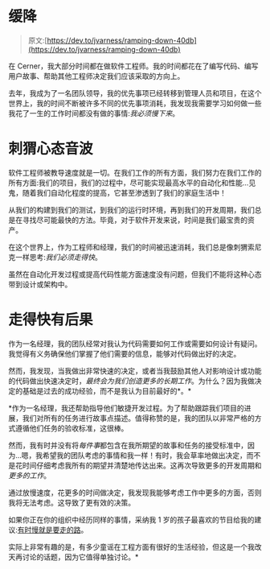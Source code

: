 # 缓降

> 原文:[https://dev.to/jvarness/ramping-down-40db](https://dev.to/jvarness/ramping-down-40db)

在 Cerner，我大部分时间都在做软件工程师。我的时间都花在了编写代码、编写用户故事、帮助其他工程师决定我们应该采取的方向上。

去年，我成为了一名团队领导，我的优先事项已经转移到管理人员和项目，在这个世界上，我的时间不断被许多不同的优先事项消耗，我发现我需要学习如何做一些我花了一生的工作时间都没有做的事情:*我必须慢下来*。

# 刺猬心态音波

软件工程师被教导速度就是一切。在我们工作的所有方面，我们努力在我们工作的所有方面:我们的项目，我们的过程中，尽可能实现最高水平的自动化和性能...见鬼，随着我们自动化程度的提高，它甚至渗透到了我们的家庭生活中！

从我们的构建到我们的测试，到我们的运行时环境，再到我们的开发周期，我们总是在寻找尽可能最快的方法。毕竟，对于软件开发来说，时间是我们最宝贵的资产。

在这个世界上，作为工程师和经理，我们的时间被迅速消耗，我们总是像刺猬索尼克一样思考:*我们必须走得快*。

虽然在自动化开发过程或提高代码性能方面速度没有问题，但我们不能将这种心态带到设计或架构中。

# 走得快有后果

作为一名经理，我的团队经常对我认为代码需要如何工作或需要如何设计有疑问。我觉得有义务确保他们掌握了他们需要的信息，能够对代码做出好的决定。

然而，我发现，当我做出非常快速的决定，或者当我鼓励其他人对影响设计或功能的代码做出快速决定时，*最终会为我们创造更多的长期工作*。为什么？因为我做决定的基础是过去的成功经验，而不是我认为目前最好的*。*

 *作为一名经理，我还帮助指导他们敏捷开发过程。为了帮助跟踪我们项目的进展，我们对所有的任务进行故事点描述。值得称赞的是，我的团队以非常严格的方式遵循他们任务的验收标准，这很棒。

然而，我有时并没有将*每件事*都包含在我所期望的故事和任务的接受标准中，因为...嗯，我希望我的团队考虑的事情和我一样！有时，我会草率地做出决定，而不是花时间仔细考虑我所有的期望并清楚地传达出来。这再次导致更多的开发周期和*更多的工作*。

通过放慢速度，花更多的时间做决定，我发现我能够考虑工作中更多的方面，否则我将无法考虑。这导致了更有效的决策。

如果你正在你的组织中经历同样的事情，采纳我 1 岁的孩子最喜欢的节目给我的建议:[有时慢就是要走的路](https://www.youtube.com/watch?v=9VMkPEXXzIs)。

实际上非常有趣的是，有多少童谣在工程方面有很好的生活经验，但这是一个我改天再讨论的话题，因为它值得单独讨论。*